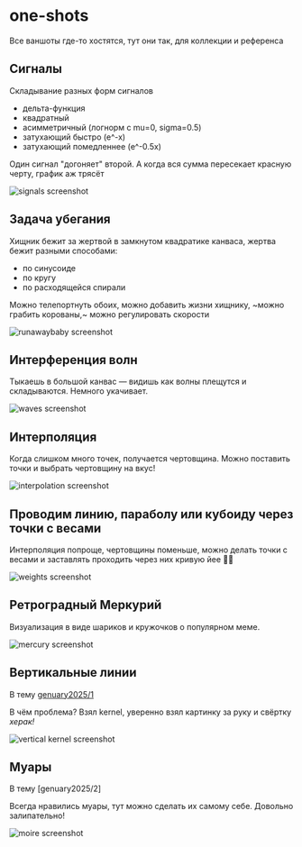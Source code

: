 # one-shots

Все ваншоты где-то хостятся, тут они так, для коллекции и референса

## Сигналы

Складывание разных форм сигналов

* дельта-функция
* квадратный
* асимметричный (логнорм с mu=0, sigma=0.5)
* затухающий быстро (e^-x)
* затухающий помедленнее (e^-0.5x)

Один сигнал "догоняет" второй. А когда вся сумма пересекает красную черту, график аж трясёт

![signals screenshot](./screenshots/signals.png)

## Задача убегания

Хищник бежит за жертвой в замкнутом квадратике канваса, жертва бежит разными способами:

* по синусоиде
* по кругу
* по расходящейся спирали

Можно телепортнуть обоих, можно добавить жизни хищнику, ~можно грабить корованы,~ можно регулировать скорости 

![runawaybaby screenshot](./screenshots/runawaybaby.png)

## Интерференция волн

Тыкаешь в большой канвас &mdash; видишь как волны плещутся и складываются. Немного укачивает.

![waves screenshot](./screenshots/waves.png)

## Интерполяция

Когда слишком много точек, получается чертовщина. Можно поставить точки и выбрать чертовщину на вкус!

![interpolation screenshot](./screenshots/interpolation.png)

## Проводим линию, параболу или кубоиду через точки с весами

Интерполяция попроще, чертовщины поменьше, можно делать точки с весами и заставлять проходить через них кривую йее 🕺🏻

![weights screenshot](./screenshots/weights.png)

## Ретроградный Меркурий

Визуализация в виде шариков и кружочков о популярном меме.

![mercury screenshot](./screenshots/mercury.png)

## Вертикальные линии

В тему [genuary2025/1](https://genuary.art/prompts#jan1)

В чём проблема? Взял kernel, уверенно взял картинку за руку и свёртку _херак!_

![vertical kernel screenshot](./screenshots/vertical-kernel.png)

## Муары

В тему [genuary2025/2]

Всегда нравились муары, тут можно сделать их самому себе. Довольно залипательно!

![moire screenshot](./screenshots/moire.png)
